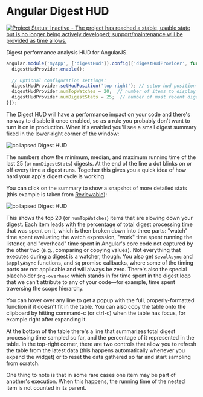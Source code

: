 # Angular Digest HUD

[![Project Status: Inactive - The project has reached a stable, usable state but is no longer being actively developed; support/maintenance will be provided as time allows.](http://www.repostatus.org/badges/latest/inactive.svg)](http://www.repostatus.org/#inactive)

Digest performance analysis HUD for AngularJS.

```js
angular.module('myApp', ['digestHud']).config(['digestHudProvider', function(digestHudProvider) {
  digestHudProvider.enable();
    
  // Optional configuration settings:
  digestHudProvider.setHudPosition('top right'); // setup hud position on the page: top right, bottom left, etc. corner
  digestHudProvider.numTopWatches = 20;  // number of items to display in detailed table
  digestHudProvider.numDigestStats = 25;  // number of most recent digests to use for min/med/max stats
}]);
```

The Digest HUD will have a performance impact on your code and there's no way to disable it once enabled, so as a rule you probably don't want to turn it on in production.  When it's enabled you'll see a small digest summary fixed in the lower-right corner of the window:

![collapsed Digest HUD](https://raw.githubusercontent.com/pkaminski/digest-hud/master/readme_images/collapsed.png)

The numbers show the minimum, median, and maximum running time of the last 25 (or `numDigestStats`) digests.  At the end of the line a dot blinks on or off every time a digest runs.  Together this gives you a quick idea of how hard your app's digest cycle is working.

You can click on the summary to show a snapshot of more detailed stats (this example is taken from [Reviewable](https://reviewable.io)):

![collapsed Digest HUD](https://raw.githubusercontent.com/pkaminski/digest-hud/master/readme_images/expanded.png)

This shows the top 20 (or `numTopWatches`) items that are slowing down your digest.  Each item leads with the percentage of total digest processing time that was spent on it, which is then broken down into three parts:  "watch" time spent evaluating the watch expression, "work" time spent running the listener, and "overhead" time spent in Angular's core code not captured by the other two (e.g., comparing or copying values).  Not everything that executes during a digest is a watcher, though.  You also get `$evalAsync`  and `$applyAsync` functions, and `$q` promise callbacks, where some of the timing parts are not applicable and will always be zero.  There's also the special placeholder `$ng-overhead` which stands in for time spent in the digest loop that we can't attribute to any of your code&mdash;for example, time spent traversing the scope hierarchy.

You can hover over any line to get a popup with the full, properly-formatted function if it doesn't fit in the table.  You can also copy the table onto the clipboard by hitting command-c (or ctrl-c) when the table has focus, for example right after expanding it.

At the bottom of the table there's a line that summarizes total digest processing time sampled so far, and the percentage of it represented in the table.  In the top-right corner, there are two controls that allow you to refresh the table from the latest data (this happens automatically whenever you expand the widget) or to reset the data gathered so far and start sampling from scratch.

One thing to note is that in some rare cases one item may be part of another's execution.  When this happens, the running time of the nested item is not counted in its parent.
